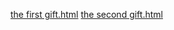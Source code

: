 [the first gift.html](https://github.com/user-attachments/files/22991492/the.first.gift.html)
[the second gift.html](https://github.com/user-attachments/files/22991490/the.second.gift.html)

